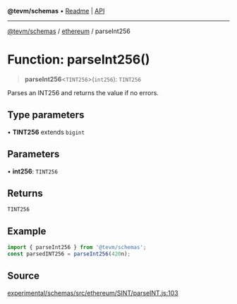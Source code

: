 **@tevm/schemas** • [Readme](../../README.md) \| [API](../../modules.md)

***

[@tevm/schemas](../../README.md) / [ethereum](../README.md) / parseInt256

# Function: parseInt256()

> **parseInt256**\<`TINT256`\>(`int256`): `TINT256`

Parses an INT256 and returns the value if no errors.

## Type parameters

• **TINT256** extends `bigint`

## Parameters

• **int256**: `TINT256`

## Returns

`TINT256`

## Example

```ts
import { parseInt256 } from '@tevm/schemas';
const parsedINT256 = parseInt256(420n);
```

## Source

[experimental/schemas/src/ethereum/SINT/parseINT.js:103](https://github.com/evmts/tevm-monorepo/blob/main/experimental/schemas/src/ethereum/SINT/parseINT.js#L103)
